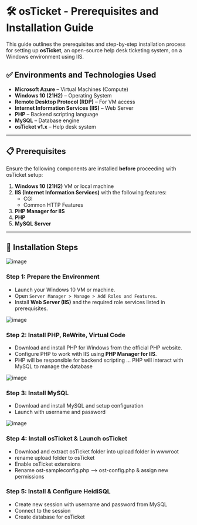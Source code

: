 # 🛠️ osTicket - Prerequisites and Installation Guide

This guide outlines the prerequisites and step-by-step installation process for setting up **osTicket**, an open-source help desk ticketing system, on a Windows environment using IIS.

## ✅ Environments and Technologies Used

- **Microsoft Azure** – Virtual Machines (Compute)
- **Windows 10 (21H2)** – Operating System
- **Remote Desktop Protocol (RDP)** – For VM access
- **Internet Information Services (IIS)** – Web Server
- **PHP** – Backend scripting language
- **MySQL** – Database engine
- **osTicket v1.x** – Help desk system

---

## 📋 Prerequisites

Ensure the following components are installed **before** proceeding with osTicket setup:

1. **Windows 10 (21H2)** VM or local machine  
2. **IIS (Internet Information Services)** with the following features:
   - CGI
   - Common HTTP Features
3. **PHP Manager for IIS**
4. **PHP**
5. **MySQL Server**

---

## 🚀 Installation Steps
![image](https://github.com/user-attachments/assets/14ad2d01-df00-4469-9997-c71e69b9a4ad)
### Step 1: Prepare the Environment
- Launch your Windows 10 VM or machine.
- Open `Server Manager > Manage > Add Roles and Features`.
- Install **Web Server (IIS)** and the required role services listed in prerequisites.

![image](https://github.com/user-attachments/assets/53bcb6ea-976e-41bd-a509-cf635df6a297)
### Step 2: Install PHP, ReWrite, Virtual Code
- Download and install PHP for Windows from the official PHP website.
- Configure PHP to work with IIS using **PHP Manager for IIS**.
- PHP will be responsible for backend scripting ... PHP will interact with MySQL to manage the database

![image](https://github.com/user-attachments/assets/b2bf8e24-8f69-4f10-a2eb-725fea2bb730)
### Step 3: Install MySQL
- Download and install MySQL and setup configuration
- Launch with username and password

![image](https://github.com/user-attachments/assets/2907f604-1af4-432f-bf73-b0bbf3b947b0)
### Step 4: Install osTicket & Launch osTicket
- Download and extract osTicket folder into upload folder in wwwroot
- rename upload folder to osTicket
- Enable osTicket extensions
- Rename ost-sampleconfig.php --> ost-config.php & assign new permissions

### Step 5: Install & Configure HeidiSQL
- Create new session with username and password from MySQL
- Connect to the session
- Create database for osTicket
  

